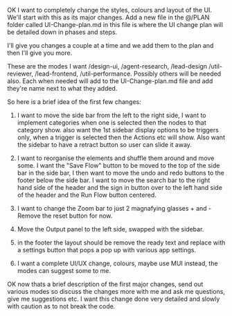 OK I want to completely change the styles, colours and layout of the UI. We'll start with this as its major changes. Add a new file in the @/PLAN folder called UI-Change-plan.md in this file is where the UI change plan will be detailed down in phases and steps.

I'll give you changes a couple at a time and we add them to the plan and then I'll give you more.

These are the modes I want /design-ui, /agent-research, /lead-design /util-reviewer, /lead-frontend, /util-performance. Possibly others will be needed also. Each when needed will add to the UI-Change-plan.md file and add they're name next to what they added.

So here is a brief idea of the first few changes:

1. I want to move the side bar from the left to the right side, I want to implement categories when one is selected then the nodes to that category show. also want the 1st sidebar display options to be triggers only, when a trigger is selected then the Actions etc will show. Also want the sidebar to have a retract button so user can slide it away.

2.  I want to reorganise the elements and shuffle them around and move some. I want the "Save Flow" button to be moved to the top of the side bar in the side bar, I then want to move the undo and redo buttons to the footer below the side bar.  I want to move the search bar to the right hand side of the header and the sign in button over to the left hand side of the header and the Run Flow button centered.

3. I want to change the Zoom bar to just 2 magnafying glasses + and - Remove the reset button for now.

4. Move the Output panel to the left side, swapped with the sidebar.

5. in the footer the layout should be remove the ready text and replace with a settings button that pops a pop up with various app settings.

6. I want a complete UI/UX change, colours, maybe use MUI instead, the modes can suggest some to me.

OK  now thats a brief description of the first major changes, send out various modes so discuss the changes more with me and ask me questions, give me suggestions etc. I want this change done very detailed and slowly with caution as to not break the code.